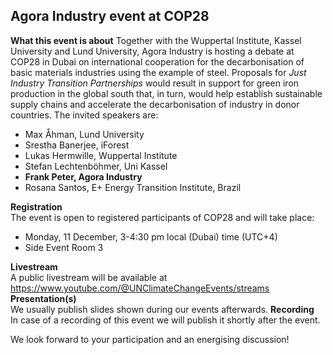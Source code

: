 ##  Agora Industry event at COP28 
**What this event is about**
Together with the Wuppertal Institute, Kassel University and Lund University, Agora Industry is hosting a debate at COP28 in Dubai on international cooperation for the decarbonisation of basic materials industries using the example of steel.
Proposals for _Just Industry Transition Partnerships_ would result in support for green iron production in the global south that, in turn, would help establish sustainable supply chains and accelerate the decarbonisation of industry in donor countries.
The invited speakers are:
  * Max Åhman, Lund University
  * Srestha Banerjee, iForest
  * Lukas Hermwille, Wuppertal Institute
  * Stefan Lechtenböhmer, Uni Kassel
  * **Frank Peter, Agora Industry**
  * Rosana Santos, E+ Energy Transition Institute, Brazil


**Registration**  
The event is open to registered participants of COP28 and will take place:
  * Monday, 11 December, 3-4:30 pm local (Dubai) time (UTC+4)
  * Side Event Room 3


**Livestream**  
A public livestream will be available at  
<https://www.youtube.com/@UNClimateChangeEvents/streams>
**Presentation(s)**  
We usually publish slides shown during our events afterwards.
**Recording**  
In case of a recording of this event we will publish it shortly after the event.
  
We look forward to your participation and an energising discussion!